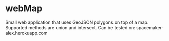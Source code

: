 # webMap

Small web application that uses GeoJSON polygons on top of a map.
Supported methods are union and intersect.
Can be tested on: spacemaker-alex.herokuapp.com
